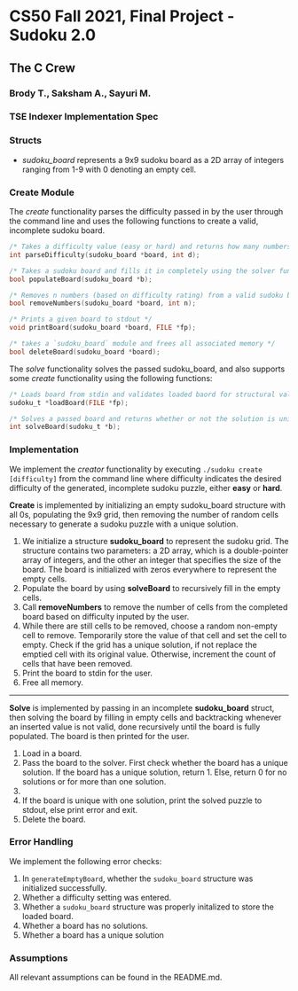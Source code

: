 # CS50 Fall 2021, Final Project - Sudoku 2.0
## The C Crew 
### Brody T., Saksham A., Sayuri M.

### TSE Indexer Implementation Spec

### Structs

* *sudoku_board* represents a 9x9 sudoku board as a 2D array of integers ranging from 1-9 with 0 denoting an empty cell. 

### Create Module 

The *create* functionality parses the difficulty passed in by the user through the command line and uses the following functions to create a valid, incomplete sudoku board. 

```c
/* Takes a difficulty value (easy or hard) and returns how many numbers to remove from the specific board (44 for easy, 56 for hard) */
int parseDifficulty(sudoku_board *board, int d);

/* Takes a sudoku board and fills it in completely using the solver functionality */
bool populateBoard(sudoku_board *b);

/* Removes n numbers (based on difficulty rating) from a valid sudoku board and checks if board is still unique */
bool removeNumbers(sudoku_board *board, int n);

/* Prints a given board to stdout */
void printBoard(sudoku_board *board, FILE *fp);

/* takes a `sudoku_board` module and frees all associated memory */
bool deleteBoard(sudoku_board *board);
```

The *solve* functionality solves the passed sudoku_board, and also supports some *create* functionality using the following functions: 

```c 
/* Loads board from stdin and validates loaded baord for structural validity */
sudoku_t *loadBoard(FILE *fp);

/* Solves a passed board and returns whether or not the solution is unique */
int solveBoard(sudoku_t *b);
```

### Implementation

We implement the *creator* functionality by executing ```./sudoku create [difficulty]``` from the command line where difficulty indicates the desired difficulty of the generated, incomplete sudoku puzzle, either **easy** or **hard**. 

**Create** is implemented by initializing an empty sudoku_board structure with all 0s, populating the 9x9 grid, then removing the number of random cells necessary to generate a sudoku puzzle with a unique solution.

1. We initialize a structure **sudoku_board** to represent the sudoku grid. The structure contains two parameters: a 2D array, which is a double-pointer array of integers, and the other an integer that specifies the size of the board.
The board is initialized with zeros everywhere to represent the empty cells. 
2. Populate the board by using **solveBoard** to recursively fill in the empty cells. 
3. Call **removeNumbers** to remove the number of cells from the completed board based on difficulty inputed by the user.  
4. While there are still cells to be removed, choose a random non-empty cell to remove. Temporarily store the value of that cell and set the cell to empty. Check if the grid has a unique solution, if not replace the emptied cell with its original value. Otherwise, increment the count of cells that have been removed. 
5. Print the board to stdin for the user. 
6. Free all memory. 

<hr>

**Solve** is implemented by passing in an incomplete **sudoku_board** struct, then solving the board by filling in empty cells and backtracking whenever an inserted value is not valid, done recursively until the board is fully populated. The board is then printed for the user. 

1. Load in a board. 
2. Pass the board to the solver. First check whether the board has a unique solution. If the board has a unique solution, return 1. Else, return 0 for no solutions or for more than one solution. 
3. 
4. If the board is unique with one solution, print the solved puzzle to stdout, else print error and exit.
5. Delete the board. 


### Error Handling
We implement the following error checks: 

1. In `generateEmptyBoard`, whether the `sudoku_board` structure was initialized successfully. 
2. Whether a difficulty setting was entered. 
3. Whether a `sudoku_board` structure was properly initalized to store the loaded board. 
4. Whether a board has no solutions. 
5. Whether a board has a unique solution

### Assumptions
All relevant assumptions can be found in the README.md. 



